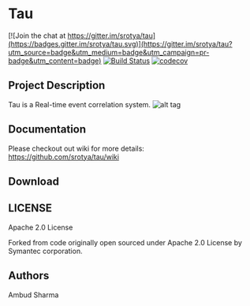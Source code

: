 # Tau

[![Join the chat at https://gitter.im/srotya/tau](https://badges.gitter.im/srotya/tau.svg)](https://gitter.im/srotya/tau?utm_source=badge&utm_medium=badge&utm_campaign=pr-badge&utm_content=badge)
[![Build Status](https://travis-ci.org/srotya/tau.svg?branch=master)](https://travis-ci.org/srotya/tau)
[![codecov](https://codecov.io/gh/srotya/tau/branch/master/graph/badge.svg)](https://codecov.io/gh/srotya/tau)

## Project Description
Tau is a Real-time event correlation system.
![alt tag](https://github.com/srotya/tau/blob/master/docs/images/tau.png "Tau logo")

## Documentation
Please checkout out wiki for more details: https://github.com/srotya/tau/wiki

## Download


## LICENSE

Apache 2.0 License

Forked from code originally open sourced under Apache 2.0 License by Symantec corporation.

## Authors
Ambud Sharma

